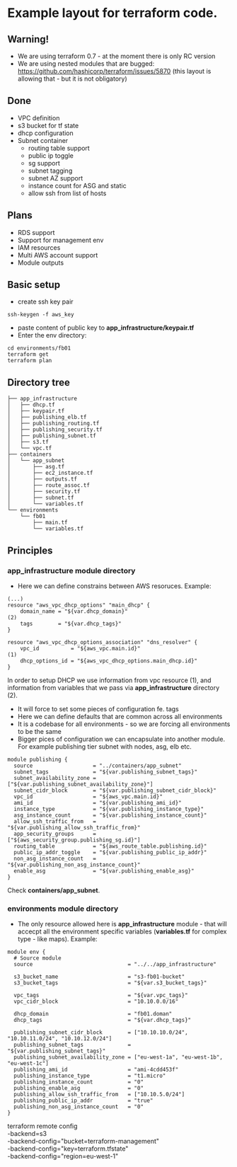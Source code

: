# Example layout for terraform code.

## Warning!
* We are using terraform 0.7 - at the moment there is only RC version
* We are using nested modules that are bugged: https://github.com/hashicorp/terraform/issues/5870 (this layout is allowing that - but it is not obligatory)

## Done
* VPC definition
* s3 bucket for tf state
* dhcp configuration
* Subnet container
  * routing table support
  * public ip toggle
  * sg support
  * subnet tagging
  * subnet AZ support
  * instance count for ASG and static 
  * allow ssh from list of hosts

## Plans
* RDS support
* Support for management env
* IAM resources
* Multi AWS account support
* Module outputs

## Basic setup
* create ssh key pair 
```
ssh-keygen -f aws_key
```
* paste content of public key to __app_infrastructure/keypair.tf__
* Enter the env directory:
```
cd environments/fb01
terraform get
terraform plan
```


## Directory tree
```
├── app_infrastructure
│   ├── dhcp.tf
│   ├── keypair.tf
│   ├── publishing_elb.tf
│   ├── publishing_routing.tf
│   ├── publishing_security.tf
│   ├── publishing_subnet.tf
│   ├── s3.tf
│   └── vpc.tf
├── containers
│   └── app_subnet
│       ├── asg.tf
│       ├── ec2_instance.tf
│       ├── outputs.tf
│       ├── route_assoc.tf
│       ├── security.tf
│       ├── subnet.tf
│       └── variables.tf
└── environments
    └── fb01
        ├── main.tf
        └── variables.tf

```

## Principles

### __app_infrastructure__ module directory
* Here we can define constrains between AWS resoruces. Example:
```
(...)
resource "aws_vpc_dhcp_options" "main_dhcp" {
    domain_name = "${var.dhcp_domain}"                                      (2)
    tags        = "${var.dhcp_tags}"
}

resource "aws_vpc_dhcp_options_association" "dns_resolver" {
    vpc_id          = "${aws_vpc.main.id}"                                  (1)
    dhcp_options_id = "${aws_vpc_dhcp_options.main_dhcp.id}"
}
```
In order to setup DHCP we use information from vpc resource (1), and information from variables that we pass via __app_infrastructure__ directory (2).

* It will force to set some pieces of configuration fe. tags
* Here we can define defaults that are common across all environments
* It is a codebase for all environments - so we are forcing all environments to be the same
* Bigger pices of configuration we can encapsulate into another module. For example publishing tier subnet with nodes, asg, elb etc. 
```
module publishing {
  source                   = "../containers/app_subnet"
  subnet_tags              = "${var.publishing_subnet_tags}"
  subnet_availability_zone = ["${var.publishing_subnet_availability_zone}"]
  subnet_cidr_block        = "${var.publishing_subnet_cidr_block}"
  vpc_id                   = "${aws_vpc.main.id}"
  ami_id                   = "${var.publishing_ami_id}"
  instance_type            = "${var.publishing_instance_type}"
  asg_instance_count       = "${var.publishing_instance_count}"
  allow_ssh_traffic_from   = "${var.publishing_allow_ssh_traffic_from}"
  app_security_groups      = ["${aws_security_group.publishing_sg.id}"]
  routing_table            = "${aws_route_table.publishing.id}"
  public_ip_addr_toggle    = "${var.publishing_public_ip_addr}"
  non_asg_instance_count   = "${var.publishing_non_asg_instance_count}"
  enable_asg               = "${var.publishing_enable_asg}"
}
``` 
Check __containers/app_subnet__.
### __environments__ module directory
* The only resource allowed here is __app_infrastructure__ module - that will accecpt all the environment specific variables (__variables.tf__ for complex type - like maps). Example:
```
module env {
  # Source module
  source                              = "../../app_infrastructure"
  
  s3_bucket_name                      = "s3-fb01-bucket"
  s3_bucket_tags                      = "${var.s3_bucket_tags}"
  
  vpc_tags                            = "${var.vpc_tags}"
  vpc_cidr_block                      = "10.10.0.0/16"
  
  dhcp_domain                         = "fb01.doman"
  dhcp_tags                           = "${var.dhcp_tags}"
  
  publishing_subnet_cidr_block        = ["10.10.10.0/24", "10.10.11.0/24", "10.10.12.0/24"]
  publishing_subnet_tags              = "${var.publishing_subnet_tags}"
  publishing_subnet_availability_zone = ["eu-west-1a", "eu-west-1b", "eu-west-1c"]
  publishing_ami_id                   = "ami-4cdd453f"
  publishing_instance_type            = "t1.micro"
  publishing_instance_count           = "0"
  publishing_enable_asg               = "0"
  publishing_allow_ssh_traffic_from   = ["10.10.5.0/24"]
  publishing_public_ip_addr           = "true"
  publishing_non_asg_instance_count   = "0"
}
```

terraform remote config \
    -backend=s3 \
    -backend-config="bucket=terraform-management" \
    -backend-config="key=terraform.tfstate" \
    -backend-config="region=eu-west-1"
